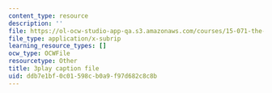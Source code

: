 ```yaml
---
content_type: resource
description: ''
file: https://ol-ocw-studio-app-qa.s3.amazonaws.com/courses/15-071-the-analytics-edge-spring-2017/ddb7e1bf0c01598cb0a9f97d682c8c8b_exav1FKMfbw.vtt
file_type: application/x-subrip
learning_resource_types: []
ocw_type: OCWFile
resourcetype: Other
title: 3play caption file
uid: ddb7e1bf-0c01-598c-b0a9-f97d682c8c8b
---
```


